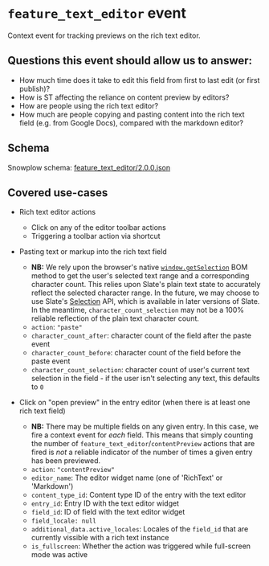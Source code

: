# `feature_text_editor` event
Context event for tracking previews on the rich text editor.

## Questions this event should allow us to answer:
* How much time does it take to edit this field from first to last edit
  (or first publish)?
* How is ST affecting the reliance on content preview by editors?
* How are people using the rich text editor?
* How much are people copying and pasting content into the rich text field
  (e.g. from Google Docs), compared with the markdown editor?

## Schema
Snowplow schema: [feature_text_editor/2.0.0.json](https://github.com/contentful/com.contentful-schema-registry/blob/master/schemas/com.contentful/feature_text_editor/jsonschema/2-0-0)

## Covered use-cases

* Rich text editor actions
  * Click on any of the editor toolbar actions
  * Triggering a toolbar action via shortcut

* Pasting text or markup into the rich text field
  * **NB:** We rely upon the browser's native
    [`window.getSelection`](https://developer.mozilla.org/en-US/docs/Web/API/Window/getSelection)
    BOM method to get the user's selected text range and a corresponding
    character count. This relies upon Slate's plain text state to accurately
    reflect the selected character range. In the future, we may choose to
    use Slate's [Selection](https://docs.slatejs.org/slate-core/selection)
    API, which is available in later versions of Slate. In the meantime,
    `character_count_selection` may not be a 100% reliable reflection of the
    plain text character count.
  * `action`: `"paste"`
  * `character_count_after`: character count of the field after the paste
    event
  * `character_count_before`: character count of the field before the paste
    event
  * `character_count_selection`: character count of user's current text
    selection in the field - if the user isn't selecting any text, this
    defaults to `0`

* Click on "open preview" in the entry editor (when there is at least one rich text field)
  * **NB:** There may be multiple fields on any given entry. In this
    case, we fire a context event for _each_ field. This means that simply
    counting the number of `feature_text_editor`/`contentPreview` actions that
    are fired is _not_ a reliable indicator of the number of times a given entry 
    has been previewed.
  * `action`: `"contentPreview"`
  * `editor_name`: The editor widget name (one of 'RichText' or 'Markdown')
  * `content_type_id`: Content type ID of the entry with the text editor
  * `entry_id`: Entry ID with the text editor widget
  * `field_id`: ID of field with the text editor widget
  * `field_locale: null`
  * `additional_data.active_locales`: Locales of the `field_id` that are currently vissible with a rich text instance
  * `is_fullscreen`: Whether the action was triggered while full-screen mode was
    active
